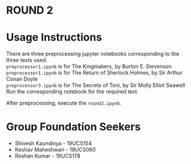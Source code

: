 # ROUND 2

# Usage Instructions
There are three preprocessing jupyter notebooks corresponding to the three texts used. <br>
`preprocessor1.ipynb` is for The Kingmakers, by Burton E. Stevenson <br>
`preprocessor1.ipynb` is for The Return of Sherlock Holmes, by Sir Arthur Conan Doyle <br>
`preprocessor3.ipynb` is for The Secrets of Toni, by Sir Molly Elliot Seawell <br>
Run the corresponding notebook for the required text.

After preprocessing, execute the `round2.ipynb`.

# Group Foundation Seekers
- Shivesh Kaundinya - 19UCS154
- Keshav Maheshwari - 19UCS060
- Roshan Kumar - 19UCS178
